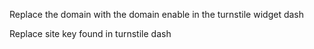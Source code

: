 Replace the domain with the domain enable in the turnstile widget dash

Replace site key found in turnstile dash
